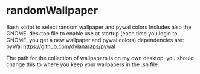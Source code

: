 # randomWallpaper
Bash script to select random wallpaper and pywal colors
Includes also the GNOME .desktop file to enable use at startup (each time you login to GNOME, you get a new wallpaper and pywal colors)
dependencies are: pyWal https://github.com/dylanaraps/pywal

The path for the collection of wallpapers is on my own desktop, you should change this to where you keep your wallpapers in the .sh file.
